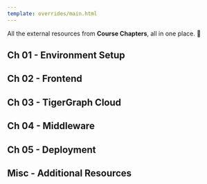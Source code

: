 ```yaml
---
template: overrides/main.html
---
```


All the external resources from **Course Chapters**, all in one place. 🧐

## Ch 01 - Environment Setup

## Ch 02 - Frontend

## Ch 03 - TigerGraph Cloud

## Ch 04 - Middleware

## Ch 05 - Deployment

## Misc - Additional Resources

&nbsp; &nbsp;
